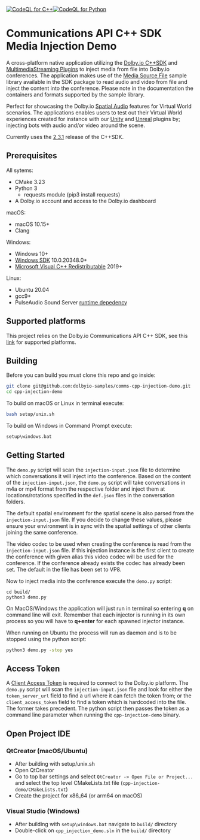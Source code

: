 [![CodeQL for C++](https://github.com/dolbyio-samples/comms-cpp-injection-demo/actions/workflows/codeql-analysis-cpp.yml/badge.svg)](https://github.com/dolbyio-samples/comms-cpp-injection-demo/actions/workflows/codeql-analysis-cpp.yml)[![CodeQL for Python](https://github.com/dolbyio-samples/comms-cpp-injection-demo/actions/workflows/codeql-analysis-python.yml/badge.svg)](https://github.com/dolbyio-samples/comms-cpp-injection-demo/actions/workflows/codeql-analysis-python.yml)

# Communications API C++ SDK Media Injection Demo

A cross-platform native application utilizing the [Dolby.io C++SDK](https://api-references.dolby.io/comms-sdk-cpp/index.html) and [MultimediaStreaming Plugins](https://api-references.dolby.io/comms-sdk-cpp/api/sdk/injector.html#default-media-injector) to inject media from file into Dolby.io conferences. The application makes use of the [Media Source File](https://api-references.dolby.io/comms-sdk-cpp/api/sdk/injector.html#media-file-source-sample) sample library available in the SDK package to read audio and video from file and inject the content into the conference. Please note in the documentation the containers and formats supported by the sample library. 

Perfect for showcasing the Dolby.io [Spatial Audio](https://docs.dolby.io/communications-apis/docs/guides-spatial-audio) features for Virtual World scenarios. The applications enables users to test out their Virtual World experiences created for instance with our [Unity](https://docs.dolby.io/communications-apis/docs/unity-overview) and [Unreal](https://docs.dolby.io/communications-apis/docs/unreal-overview) plugins by; injecting bots with audio and/or video around the scene.

Currently uses the [2.3.1](https://github.com/DolbyIO/comms-sdk-cpp/releases/tag/2.3.1) release of the C++SDK. 

## Prerequisites
All sytems:
- CMake 3.23
- Python 3
  - requests module (pip3 install requests)
- A Dolby.io account and access to the Dolby.io dashboard

macOS:
- macOS 10.15+
- Clang

Windows:
- Windows 10+
- [Windows SDK](https://developer.microsoft.com/en-us/windows/downloads/windows-sdk/) 10.0.20348.0+
- [Microsoft Visual C++ Redistributable](https://learn.microsoft.com/en-us/cpp/windows/latest-supported-vc-redist) 2019+

Linux:
- Ubuntu 20.04
- gcc9+
- PulseAudio Sound Server [runtime depedency](https://api-references.dolby.io/comms-sdk-cpp/other/run_time_deps.html#linux-systems)

## Supported platforms
This project relies on the Dolby.io Communications API C++ SDK, see this [link](https://api-references.dolby.io/comms-sdk-cpp/other/supported_platforms.html) for supported platforms.

## Building
Before you can build you must clone this repo and go inside:
```bash
git clone git@github.com:dolbyio-samples/comms-cpp-injection-demo.git 
cd cpp-injection-demo
```
To build on macOS or Linux in terminal execute:
```bash
bash setup/unix.sh
```
To build on Windows in Command Prompt execute:
```bash
setup\windows.bat
```

## Getting Started
The `demo.py` script will scan the `injection-input.json` file to determine which conversations it will inject into the conference. Based on the content of the `injection-input.json`, the `demo.py` script will take conversations in m4a or mp4 format from the respective folder and inject them at locations/rotations specified in the `def.json` files in the conversation folders.

The default spatial environment for the spatial scene is also parsed from the `injection-input.json` file. If you decide to change these values, please ensure your environment is in sync with the spatial settings of other clients joining the same conference. 

The video codec to be used when creating the conference is read from the `injection-input.json` file. If this injection instance is the first client to create the conference with given alias this video codec will be used for the conference. If the conference already exists the codec has already been set. The default in the file has been set to VP8.

Now to inject media into the conference execute the `demo.py` script: 
```
cd build/
python3 demo.py 
```
On MacOS/Windows the application will just run in terminal so entering **q** on command line will exit. Remember that each injector is running in its own process so you will have to **q+enter** for each spawned injector
instance.

When running on Ubuntu the process will run as daemon and is to be stopped using the python script:
```bash
python3 demo.py -stop yes
```

## Access Token
A [Client Access Token](https://api-references.dolby.io/comms-sdk-cpp/other/getting_started.html#getting-the-access-token) is required to connect to the Dolby.io platform. The `demo.py` script will scan the `injection-input.json` file and look for either the `token_server_url` field to find a url where it can fetch the token from; or the `client_access_token` field to find a token which is hardcoded into the file. The former takes precedent. The python script then passes the token as a command line parameter when running the `cpp-injection-demo` binary.

## Open Project IDE
### QtCreator (macOS/Ubuntu)
 - After building with setup/unix.sh
 - Open QtCreator
 - Go to top bar settings and select `QtCreator -> Open File or Project...` and select the top level CMakeLists.txt file (`cpp-injection-demo/CMakeLists.txt`)
 - Create the project for x86_64 (or arm64 on macOS)

### Visual Studio (Windows)
 - After building with `setup\windows.bat` navigate to `build/` directory
 - Double-click on `cpp_injection_demo.sln` in the `build/` directory
